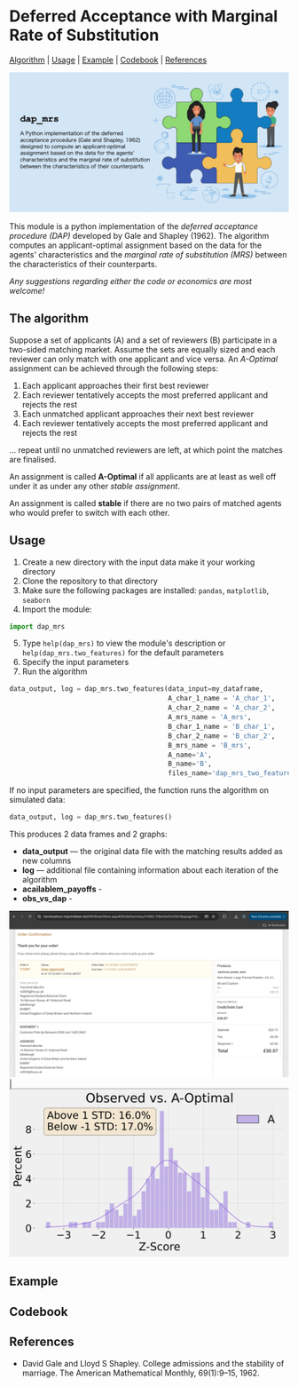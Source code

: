 # Deferred Acceptance with Marginal Rate of Substitution

[Algorithm](#the-algorithm) | [Usage](#to-use-the-module) | [Example](#other-examples) | [Codebook](#codebook) | [References](#references)

![figure](./figures/dap_mrs_preview.png)

This module is a python implementation of the *deferred acceptance procedure (DAP)* developed by Gale and Shapley (1962). The algorithm computes an applicant-optimal assignment based on the data for the agents' characteristics and the *marginal rate of substitution (MRS)* between the characteristics of their counterparts.

*Any suggestions regarding either the code or economics are most welcome!*

## The algorithm

Suppose a set of applicants (A) and a set of reviewers (B) participate in a two-sided matching market. Assume the sets are equally sized and each reviewer can only match with one applicant and vice versa. An *A-Optimal* assignment can be achieved through the following steps:

1. Each applicant approaches their first best reviewer
2. Each reviewer tentatively accepts the most preferred applicant and rejects the rest
3. Each unmatched applicant approaches their next best reviewer
4. Each reviewer tentatively accepts the most preferred applicant and rejects the rest

... repeat until no unmatched reviewers are left, at which point the matches are finalised.

An assignment is called **A-Optimal** if all applicants are at least as well off under it as under any other *stable assignment*. 

An assignment is called **stable** if there are no two pairs of matched agents who would prefer to switch with each other.

## Usage

1. Create a new directory with the input data make it your working directory
2. Clone the repository to that directory
3. Make sure the following packages are installed: ``pandas``, ``matplotlib``, ``seaborn``
4. Import the module:
```python
import dap_mrs
```
5. Type ``help(dap_mrs)`` to view the module's description or ``help(dap_mrs.two_features)`` for the default parameters
6. Specify the input parameters
7. Run the algorithm
```python
data_output, log = dap_mrs.two_features(data_input=my_dataframe, 
                                        A_char_1_name = 'A_char_1',
                                        A_char_2_name = 'A_char_2',
                                        A_mrs_name = 'A_mrs',
                                        B_char_1_name = 'B_char_1',
                                        B_char_2_name = 'B_char_2',
                                        B_mrs_name = 'B_mrs',
                                        A_name='A',
                                        B_name='B',
                                        files_name='dap_mrs_two_features')
```
If no input parameters are specified, the function runs the algorithm on simulated data:
```python
data_output, log = dap_mrs.two_features()
```


This produces 2 data frames and 2 graphs:
 - **data_output** — the original data file with the matching results added as new columns
 - **log** — additional file containing information about each iteration of the algorithm
 - **acailablem_payoffs** - 
 - **obs_vs_dap** -


![figure](./figures/available_payoffs.png) | ![figure](./figures/obs_vs_dap.png)

## Example

## Codebook

## References

- David Gale and Lloyd S Shapley. College admissions and the stability of marriage. The American Mathematical Monthly, 69(1):9–15, 1962.
